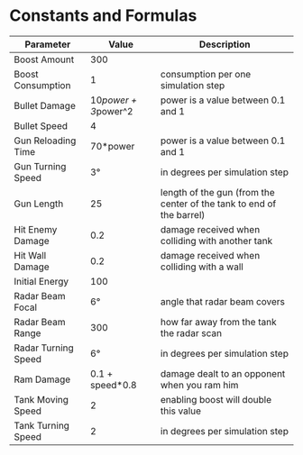 # Constants and Formulas

Parameter           | Value                | Description
--------------------|----------------------|--------------------
Boost Amount        | 300                  |
Boost Consumption   | 1                    | consumption per one simulation step
Bullet Damage       | 10*power + 3*power^2 | power is a value between 0.1 and 1
Bullet Speed        | 4                    |
Gun Reloading Time  | 70*power             | power is a value between 0.1 and 1
Gun Turning Speed   | 3°                   | in degrees per simulation step
Gun Length          | 25                   | length of the gun (from the center of the tank to end of the barrel)
Hit Enemy Damage    | 0.2                  | damage received when colliding with another tank
Hit Wall Damage     | 0.2                  | damage received when colliding with a wall
Initial Energy      | 100                  |
Radar Beam Focal    | 6°                   | angle that radar beam covers
Radar Beam Range    | 300                  | how far away from the tank the radar scan
Radar Turning Speed | 6°                   | in degrees per simulation step
Ram Damage          | 0.1 + speed*0.8      | damage dealt to an opponent when you ram him
Tank Moving Speed   | 2                    | enabling boost will double this value
Tank Turning Speed  | 2                    | in degrees per simulation step
